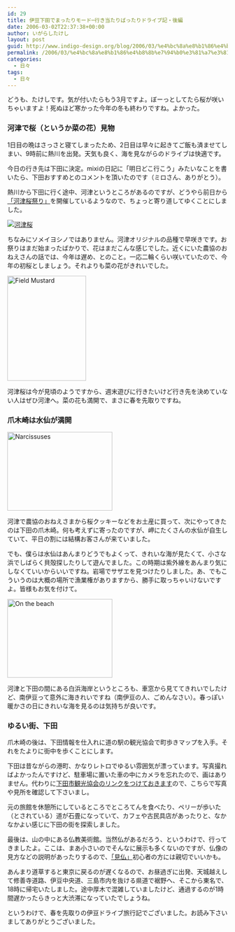 ```yaml
---
id: 29
title: 伊豆下田でまったりモード─行き当たりばったりドライブ記・後編
date: 2006-03-02T22:37:38+00:00
author: いがらしたけし
layout: post
guid: http://www.indigo-design.org/blog/2006/03/%e4%bc%8a%e8%b1%86%e4%b8%8b%e7%94%b0%e3%81%a7%e3%81%be%e3%81%a3%e3%81%9f%e3%82%8a%e3%83%a2%e3%83%bc%e3%83%89%e2%94%80%e8%a1%8c%e3%81%8d%e5%bd%93%e3%81%9f%e3%82%8a%e3%81%b0%e3%81%a3%e3%81%9f%e3%82%8a/
permalink: /2006/03/%e4%bc%8a%e8%b1%86%e4%b8%8b%e7%94%b0%e3%81%a7%e3%81%be%e3%81%a3%e3%81%9f%e3%82%8a%e3%83%a2%e3%83%bc%e3%83%89%e2%94%80%e8%a1%8c%e3%81%8d%e5%bd%93%e3%81%9f%e3%82%8a%e3%81%b0%e3%81%a3%e3%81%9f%e3%82%8a/
categories:
  - 日々
tags:
  - 日々
---
```

どうも、たけしです。気が付いたらもう3月ですよ。ぼーっとしてたら桜が咲いちゃいますよ！死ぬほど寒かった今年の冬も終わりですね。よかった。

<!--more-->

### 河津で桜（というか菜の花）見物

1日目の晩はさっさと寝てしまったため、2日目は早々に起きてご飯も済ませてしまい、9時前に熱川を出発。天気も良く、海を見ながらのドライブは快適です。
  
今日の行き先は下田に決定。mixiの日記に「明日どこ行こう」みたいなことを書いたら、下田おすすめとのコメントを頂いたのです（ミロさん、ありがとう）。
  
熱川から下田に行く途中、河津というところがあるのですが、どうやら前日から<a href="http://www.kawazuzakura.net/" target="_blank">「河津桜祭り」</a>を開催しているようなので、ちょっと寄り道してゆくことにしました。
  
<a href="http://blog-imgs-29.fc2.com/a/r/m/armadillo75/060211a.jpg" target="_blank"><img src="http://blog-imgs-29.fc2.com/a/r/m/armadillo75/060211as.jpg" alt="河津桜" border="0" /></a>
  
ちなみにソメイヨシノではありません。河津オリジナルの品種で早咲きです。お祭りはまだ始まったばかりで、花はまだこんな感じでした。近くにいた農協のおねえさんの話では、今年は遅め、とのこと。一応二輪くらい咲いていたので、今年の初桜としましょう。それよりも菜の花がきれいでした。
  
[<img src="http://static.flickr.com/39/99525711_98d6c59909_m.jpg" width="180" height="240" alt="Field Mustard" border="0" />](http://www.flickr.com/photos/takeshi81/99525711/ "Photo Sharing")
  
河津桜は今が見頃のようですから、週末遊びに行きたいけど行き先を決めていない人はぜひ河津へ。菜の花も満開で、まさに春を先取りですね。

### 爪木崎は水仙が満開

[<img src="http://static.flickr.com/43/99524028_2fed2ea052_m.jpg" width="240" height="180" alt="Narcissuses" border="0" />](http://www.flickr.com/photos/takeshi81/99524028/ "Photo Sharing")
  
河津で農協のおねえさまから桜クッキーなどをお土産に買って、次にやってきたのは下田の爪木崎。何も考えずに寄ったのですが、岬にたくさんの水仙が自生していて、平日の割には結構お客さんが来ていました。
  
でも、僕らは水仙はあんまりどうでもよくって、きれいな海が見たくて、小さな浜でしばらく貝殻探したりして遊んでました。この時期は紫外線をあんまり気にしなくていいからいいですね。岩場でサザエを見つけたりしました。あ、でもこういうのは大概の場所で漁業権がありますから、勝手に取っちゃいけないですよ。皆様もお気を付けて。
  
[<img src="http://static.flickr.com/41/99525268_197dd75a3b_m.jpg" width="240" height="180" alt="On the beach" border="0" />](http://www.flickr.com/photos/takeshi81/99525268/ "Photo Sharing")
  
河津と下田の間にある白浜海岸というところも、車窓から見ててきれいでしたけど、南伊豆って意外に海きれいですね（南伊豆の人、ごめんなさい）。春っぽい暖かさの日にきれいな海を見るのは気持ちが良いです。

### ゆるい街、下田

爪木崎の後は、下田情報を仕入れに道の駅の観光協会で町歩きマップを入手。それをたよりに街中を歩くことにします。
  
下田は昔ながらの港町、かなりレトロでゆるい雰囲気が漂っています。写真撮ればよかったんですけど、駐車場に置いた車の中にカメラを忘れたので、画はありません。代わりに<a href="http://shimoda-city.info/" target="_blank">下田市観光協会のリンクをつけておきます</a>ので、こちらで写真や見所を確認して下さいまし。
  
元の旅館を休憩所にしているところでところてんを食べたり、ペリーが歩いた（とされている）道が石畳になっていて、カフェや古民具店があったりと、なかなかよい感じに下田の街を探索しました。
  
最後は、山の中にある仏教美術館。当然仏があるだろう、というわけで、行ってきましたよ。ここは、まあ小さいのでそんなに展示も多くないのですが、仏像の見方などの説明があったりするので、<a href="http://hotwired.goo.ne.jp/culture/ekenbutsuki/" target="_blank" class="broken_link">「見仏」</a>初心者の方には親切でいいかも。
  
あんまり道草すると東京に戻るのが遅くなるので、お昼過ぎに出発、天城越えして修善寺道路、伊豆中央道、三島市内を抜ける県道で裾野へ、そこから東名で、18時に帰宅いたしました。途中厚木で混雑していましたけど、通過するのが1時間遅かったらきっと大渋滞になっていたでしょうね。
  
というわけで、春を先取りの伊豆ドライブ旅行記でございました。お読み下さいましてありがとうございました。
